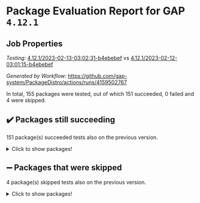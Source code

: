 # Package Evaluation Report for GAP `4.12.1`

## Job Properties

*Testing:* [4.12.1/2023-02-13-03:02:31-b4ebebef](https://github.com/gap-system/PackageDistro/blob/data/reports/4.12.1/2023-02-13-03:02:31-b4ebebef) vs [4.12.1/2023-02-12-03:01:15-b4ebebef](https://github.com/gap-system/PackageDistro/blob/data/reports/4.12.1/2023-02-12-03:01:15-b4ebebef)

*Generated by Workflow:* https://github.com/gap-system/PackageDistro/actions/runs/4159502767

In total, 155 packages were tested, out of which 151 succeeded, 0 failed and 4 were skipped.

## :heavy_check_mark: Packages still succeeding

151 package(s) succeeded tests also on the previous version.
<details><summary>Click to show packages!</summary>

- 4ti2interface 2023.01-01 [(success)](https://github.com/gap-system/PackageDistro/actions/runs/4159502767/jobs/7195758073)
- ace 5.6.2 [(success)](https://github.com/gap-system/PackageDistro/actions/runs/4159502767/jobs/7195758194)
- aclib 1.3.2 [(success)](https://github.com/gap-system/PackageDistro/actions/runs/4159502767/jobs/7195758302)
- agt 0.3.1 [(success)](https://github.com/gap-system/PackageDistro/actions/runs/4159502767/jobs/7195758408)
- alnuth 3.2.1 [(success)](https://github.com/gap-system/PackageDistro/actions/runs/4159502767/jobs/7195758521)
- anupq 3.3.0 [(success)](https://github.com/gap-system/PackageDistro/actions/runs/4159502767/jobs/7195758612)
- atlasrep 2.1.6 [(success)](https://github.com/gap-system/PackageDistro/actions/runs/4159502767/jobs/7195758707)
- autodoc 2022.10.20 [(success)](https://github.com/gap-system/PackageDistro/actions/runs/4159502767/jobs/7195758809)
- automata 1.15 [(success)](https://github.com/gap-system/PackageDistro/actions/runs/4159502767/jobs/7195758922)
- automgrp 1.3.2 [(success)](https://github.com/gap-system/PackageDistro/actions/runs/4159502767/jobs/7195759012)
- autpgrp 1.11 [(success)](https://github.com/gap-system/PackageDistro/actions/runs/4159502767/jobs/7195759115)
- cap 2023.02-06 [(success)](https://github.com/gap-system/PackageDistro/actions/runs/4159502767/jobs/7195759182)
- caratinterface 2.3.4 [(success)](https://github.com/gap-system/PackageDistro/actions/runs/4159502767/jobs/7195759283)
- cddinterface 2022.11.01 [(success)](https://github.com/gap-system/PackageDistro/actions/runs/4159502767/jobs/7195759395)
- circle 1.6.5 [(success)](https://github.com/gap-system/PackageDistro/actions/runs/4159502767/jobs/7195759489)
- classicpres 1.22 [(success)](https://github.com/gap-system/PackageDistro/actions/runs/4159502767/jobs/7195759590)
- cohomolo 1.6.11 [(success)](https://github.com/gap-system/PackageDistro/actions/runs/4159502767/jobs/7195759711)
- congruence 1.2.4 [(success)](https://github.com/gap-system/PackageDistro/actions/runs/4159502767/jobs/7195759793)
- corelg 1.56 [(success)](https://github.com/gap-system/PackageDistro/actions/runs/4159502767/jobs/7195759893)
- crime 1.6 [(success)](https://github.com/gap-system/PackageDistro/actions/runs/4159502767/jobs/7195759984)
- crisp 1.4.6 [(success)](https://github.com/gap-system/PackageDistro/actions/runs/4159502767/jobs/7195760070)
- crypting 0.10.4 [(success)](https://github.com/gap-system/PackageDistro/actions/runs/4159502767/jobs/7195760173)
- cryst 4.1.25 [(success)](https://github.com/gap-system/PackageDistro/actions/runs/4159502767/jobs/7195760254)
- crystcat 1.1.10 [(success)](https://github.com/gap-system/PackageDistro/actions/runs/4159502767/jobs/7195760341)
- ctbllib 1.3.4 [(success)](https://github.com/gap-system/PackageDistro/actions/runs/4159502767/jobs/7195760419)
- cubefree 1.19 [(success)](https://github.com/gap-system/PackageDistro/actions/runs/4159502767/jobs/7195760560)
- curlinterface 2.3.1 [(success)](https://github.com/gap-system/PackageDistro/actions/runs/4159502767/jobs/7195760666)
- cvec 2.7.6 [(success)](https://github.com/gap-system/PackageDistro/actions/runs/4159502767/jobs/7195760767)
- datastructures 0.3.0 [(success)](https://github.com/gap-system/PackageDistro/actions/runs/4159502767/jobs/7195760849)
- deepthought 1.0.6 [(success)](https://github.com/gap-system/PackageDistro/actions/runs/4159502767/jobs/7195760932)
- design 1.7 [(success)](https://github.com/gap-system/PackageDistro/actions/runs/4159502767/jobs/7195761022)
- difsets 2.3.1 [(success)](https://github.com/gap-system/PackageDistro/actions/runs/4159502767/jobs/7195761119)
- digraphs 1.6.1 [(success)](https://github.com/gap-system/PackageDistro/actions/runs/4159502767/jobs/7195761202)
- edim 1.3.6 [(success)](https://github.com/gap-system/PackageDistro/actions/runs/4159502767/jobs/7195761320)
- example 4.3.3 [(success)](https://github.com/gap-system/PackageDistro/actions/runs/4159502767/jobs/7195761397)
- examplesforhomalg 2022.11-01 [(success)](https://github.com/gap-system/PackageDistro/actions/runs/4159502767/jobs/7195761486)
- factint 1.6.3 [(success)](https://github.com/gap-system/PackageDistro/actions/runs/4159502767/jobs/7195761585)
- ferret 1.0.9 [(success)](https://github.com/gap-system/PackageDistro/actions/runs/4159502767/jobs/7195761672)
- fga 1.4.0 [(success)](https://github.com/gap-system/PackageDistro/actions/runs/4159502767/jobs/7195761751)
- fining 1.5.5 [(success)](https://github.com/gap-system/PackageDistro/actions/runs/4159502767/jobs/7195761823)
- float 1.0.3 [(success)](https://github.com/gap-system/PackageDistro/actions/runs/4159502767/jobs/7195761907)
- format 1.4.3 [(success)](https://github.com/gap-system/PackageDistro/actions/runs/4159502767/jobs/7195761980)
- forms 1.2.9 [(success)](https://github.com/gap-system/PackageDistro/actions/runs/4159502767/jobs/7195762044)
- fplsa 1.2.6 [(success)](https://github.com/gap-system/PackageDistro/actions/runs/4159502767/jobs/7195762133)
- fr 2.4.12 [(success)](https://github.com/gap-system/PackageDistro/actions/runs/4159502767/jobs/7195762198)
- francy 1.2.5 [(success)](https://github.com/gap-system/PackageDistro/actions/runs/4159502767/jobs/7195762269)
- fwtree 1.3 [(success)](https://github.com/gap-system/PackageDistro/actions/runs/4159502767/jobs/7195762350)
- gapdoc 1.6.6 [(success)](https://github.com/gap-system/PackageDistro/actions/runs/4159502767/jobs/7195762436)
- gauss 2023.01-01 [(success)](https://github.com/gap-system/PackageDistro/actions/runs/4159502767/jobs/7195762590)
- gaussforhomalg 2022.08-03 [(success)](https://github.com/gap-system/PackageDistro/actions/runs/4159502767/jobs/7195762682)
- gbnp 1.0.5 [(success)](https://github.com/gap-system/PackageDistro/actions/runs/4159502767/jobs/7195762761)
- generalizedmorphismsforcap 2023.01-01 [(success)](https://github.com/gap-system/PackageDistro/actions/runs/4159502767/jobs/7195762830)
- genss 1.6.8 [(success)](https://github.com/gap-system/PackageDistro/actions/runs/4159502767/jobs/7195762904)
- gradedmodules 2022.09-02 [(success)](https://github.com/gap-system/PackageDistro/actions/runs/4159502767/jobs/7195762976)
- gradedringforhomalg 2022.11-01 [(success)](https://github.com/gap-system/PackageDistro/actions/runs/4159502767/jobs/7195763074)
- grape 4.9.0 [(success)](https://github.com/gap-system/PackageDistro/actions/runs/4159502767/jobs/7195763156)
- groupoids 1.73 [(success)](https://github.com/gap-system/PackageDistro/actions/runs/4159502767/jobs/7195763244)
- grpconst 2.6.4 [(success)](https://github.com/gap-system/PackageDistro/actions/runs/4159502767/jobs/7195763333)
- guarana 0.96.3 [(success)](https://github.com/gap-system/PackageDistro/actions/runs/4159502767/jobs/7195763445)
- guava 3.18 [(success)](https://github.com/gap-system/PackageDistro/actions/runs/4159502767/jobs/7195763528)
- hap 1.52 [(success)](https://github.com/gap-system/PackageDistro/actions/runs/4159502767/jobs/7195763609)
- hapcryst 0.1.15 [(success)](https://github.com/gap-system/PackageDistro/actions/runs/4159502767/jobs/7195763715)
- hecke 1.5.3 [(success)](https://github.com/gap-system/PackageDistro/actions/runs/4159502767/jobs/7195763801)
- help 3.5 [(success)](https://github.com/gap-system/PackageDistro/actions/runs/4159502767/jobs/7195763877)
- homalg 2022.12-02 [(success)](https://github.com/gap-system/PackageDistro/actions/runs/4159502767/jobs/7195763966)
- homalgtocas 2022.11-02 [(success)](https://github.com/gap-system/PackageDistro/actions/runs/4159502767/jobs/7195764056)
- idrel 2.45 [(success)](https://github.com/gap-system/PackageDistro/actions/runs/4159502767/jobs/7195764146)
- images 1.3.1 [(success)](https://github.com/gap-system/PackageDistro/actions/runs/4159502767/jobs/7195764230)
- intpic 0.3.0 [(success)](https://github.com/gap-system/PackageDistro/actions/runs/4159502767/jobs/7195764313)
- io 4.8.1 [(success)](https://github.com/gap-system/PackageDistro/actions/runs/4159502767/jobs/7195764384)
- io_forhomalg 2022.11-01 [(success)](https://github.com/gap-system/PackageDistro/actions/runs/4159502767/jobs/7195764499)
- irredsol 1.4.4 [(success)](https://github.com/gap-system/PackageDistro/actions/runs/4159502767/jobs/7195764595)
- json 2.1.1 [(success)](https://github.com/gap-system/PackageDistro/actions/runs/4159502767/jobs/7195764683)
- jupyterkernel 1.4.1 [(success)](https://github.com/gap-system/PackageDistro/actions/runs/4159502767/jobs/7195764755)
- jupyterviz 1.5.6 [(success)](https://github.com/gap-system/PackageDistro/actions/runs/4159502767/jobs/7195764823)
- kan 1.35 [(success)](https://github.com/gap-system/PackageDistro/actions/runs/4159502767/jobs/7195764878)
- kbmag 1.5.11 [(success)](https://github.com/gap-system/PackageDistro/actions/runs/4159502767/jobs/7195764921)
- laguna 3.9.5 [(success)](https://github.com/gap-system/PackageDistro/actions/runs/4159502767/jobs/7195764969)
- liealgdb 2.2.1 [(success)](https://github.com/gap-system/PackageDistro/actions/runs/4159502767/jobs/7195765033)
- liepring 2.8 [(success)](https://github.com/gap-system/PackageDistro/actions/runs/4159502767/jobs/7195765098)
- liering 2.4.2 [(success)](https://github.com/gap-system/PackageDistro/actions/runs/4159502767/jobs/7195765173)
- linearalgebraforcap 2023.02-02 [(success)](https://github.com/gap-system/PackageDistro/actions/runs/4159502767/jobs/7195765222)
- localizeringforhomalg 2022.11-01 [(success)](https://github.com/gap-system/PackageDistro/actions/runs/4159502767/jobs/7195765288)
- loops 3.4.3 [(success)](https://github.com/gap-system/PackageDistro/actions/runs/4159502767/jobs/7195765372)
- lpres 1.0.3 [(success)](https://github.com/gap-system/PackageDistro/actions/runs/4159502767/jobs/7195765436)
- majoranaalgebras 1.5.1 [(success)](https://github.com/gap-system/PackageDistro/actions/runs/4159502767/jobs/7195765499)
- mapclass 1.4.6 [(success)](https://github.com/gap-system/PackageDistro/actions/runs/4159502767/jobs/7195765596)
- matgrp 0.70 [(success)](https://github.com/gap-system/PackageDistro/actions/runs/4159502767/jobs/7195765673)
- matricesforhomalg 2023.01-01 [(success)](https://github.com/gap-system/PackageDistro/actions/runs/4159502767/jobs/7195765963)
- modisom 2.5.3 [(success)](https://github.com/gap-system/PackageDistro/actions/runs/4159502767/jobs/7195766089)
- modulepresentationsforcap 2022.12-01 [(success)](https://github.com/gap-system/PackageDistro/actions/runs/4159502767/jobs/7195766162)
- modules 2022.11-01 [(success)](https://github.com/gap-system/PackageDistro/actions/runs/4159502767/jobs/7195766291)
- monoidalcategories 2023.02-03 [(success)](https://github.com/gap-system/PackageDistro/actions/runs/4159502767/jobs/7195766404)
- nconvex 2022.09-01 [(success)](https://github.com/gap-system/PackageDistro/actions/runs/4159502767/jobs/7195766541)
- nilmat 1.4.2 [(success)](https://github.com/gap-system/PackageDistro/actions/runs/4159502767/jobs/7195766631)
- nock 1.5 [(success)](https://github.com/gap-system/PackageDistro/actions/runs/4159502767/jobs/7195766733)
- normalizinterface 1.3.5 [(success)](https://github.com/gap-system/PackageDistro/actions/runs/4159502767/jobs/7195766842)
- nq 2.5.9 [(success)](https://github.com/gap-system/PackageDistro/actions/runs/4159502767/jobs/7195766956)
- numericalsgps 1.3.1 [(success)](https://github.com/gap-system/PackageDistro/actions/runs/4159502767/jobs/7195767048)
- openmath 11.5.2 [(success)](https://github.com/gap-system/PackageDistro/actions/runs/4159502767/jobs/7195767156)
- orb 4.9.0 [(success)](https://github.com/gap-system/PackageDistro/actions/runs/4159502767/jobs/7195767246)
- packagemanager 1.4.0 [(success)](https://github.com/gap-system/PackageDistro/actions/runs/4159502767/jobs/7195767365)
- patternclass 2.4.3 [(success)](https://github.com/gap-system/PackageDistro/actions/runs/4159502767/jobs/7195767484)
- permut 2.0.4 [(success)](https://github.com/gap-system/PackageDistro/actions/runs/4159502767/jobs/7195767637)
- polenta 1.3.10 [(success)](https://github.com/gap-system/PackageDistro/actions/runs/4159502767/jobs/7195767748)
- polymaking 0.8.6 [(success)](https://github.com/gap-system/PackageDistro/actions/runs/4159502767/jobs/7195767849)
- primgrp 3.4.3 [(success)](https://github.com/gap-system/PackageDistro/actions/runs/4159502767/jobs/7195767937)
- profiling 2.5.2 [(success)](https://github.com/gap-system/PackageDistro/actions/runs/4159502767/jobs/7195768036)
- qpa 1.34 [(success)](https://github.com/gap-system/PackageDistro/actions/runs/4159502767/jobs/7195768129)
- quagroup 1.8.3 [(success)](https://github.com/gap-system/PackageDistro/actions/runs/4159502767/jobs/7195768221)
- radiroot 2.9 [(success)](https://github.com/gap-system/PackageDistro/actions/runs/4159502767/jobs/7195768322)
- rcwa 4.7.1 [(success)](https://github.com/gap-system/PackageDistro/actions/runs/4159502767/jobs/7195768444)
- rds 1.8 [(success)](https://github.com/gap-system/PackageDistro/actions/runs/4159502767/jobs/7195768535)
- recog 1.4.2 [(success)](https://github.com/gap-system/PackageDistro/actions/runs/4159502767/jobs/7195768641)
- repndecomp 1.3.0 [(success)](https://github.com/gap-system/PackageDistro/actions/runs/4159502767/jobs/7195768763)
- repsn 3.1.0 [(success)](https://github.com/gap-system/PackageDistro/actions/runs/4159502767/jobs/7195768866)
- resclasses 4.7.3 [(success)](https://github.com/gap-system/PackageDistro/actions/runs/4159502767/jobs/7195768951)
- ringsforhomalg 2023.02-01 [(success)](https://github.com/gap-system/PackageDistro/actions/runs/4159502767/jobs/7195769031)
- sco 2022.09-01 [(success)](https://github.com/gap-system/PackageDistro/actions/runs/4159502767/jobs/7195769132)
- scscp 2.4.0 [(success)](https://github.com/gap-system/PackageDistro/actions/runs/4159502767/jobs/7195769239)
- semigroups 5.2.0 [(success)](https://github.com/gap-system/PackageDistro/actions/runs/4159502767/jobs/7195769344)
- sglppow 2.3 [(success)](https://github.com/gap-system/PackageDistro/actions/runs/4159502767/jobs/7195769433)
- sgpviz 0.999.5 [(success)](https://github.com/gap-system/PackageDistro/actions/runs/4159502767/jobs/7195769514)
- simpcomp 2.1.14 [(success)](https://github.com/gap-system/PackageDistro/actions/runs/4159502767/jobs/7195769587)
- singular 2023.02.09 [(success)](https://github.com/gap-system/PackageDistro/actions/runs/4159502767/jobs/7195769679)
- sl2reps 1.1 [(success)](https://github.com/gap-system/PackageDistro/actions/runs/4159502767/jobs/7195769763)
- sla 1.5.3 [(success)](https://github.com/gap-system/PackageDistro/actions/runs/4159502767/jobs/7195769840)
- smallgrp 1.5.2 [(success)](https://github.com/gap-system/PackageDistro/actions/runs/4159502767/jobs/7195769948)
- smallsemi 0.6.13 [(success)](https://github.com/gap-system/PackageDistro/actions/runs/4159502767/jobs/7195770029)
- sonata 2.9.6 [(success)](https://github.com/gap-system/PackageDistro/actions/runs/4159502767/jobs/7195770092)
- sophus 1.27 [(success)](https://github.com/gap-system/PackageDistro/actions/runs/4159502767/jobs/7195770185)
- spinsym 1.5.2 [(success)](https://github.com/gap-system/PackageDistro/actions/runs/4159502767/jobs/7195770266)
- standardff 0.9.4 [(success)](https://github.com/gap-system/PackageDistro/actions/runs/4159502767/jobs/7195770375)
- symbcompcc 1.3.2 [(success)](https://github.com/gap-system/PackageDistro/actions/runs/4159502767/jobs/7195770468)
- thelma 1.3 [(success)](https://github.com/gap-system/PackageDistro/actions/runs/4159502767/jobs/7195770572)
- tomlib 1.2.9 [(success)](https://github.com/gap-system/PackageDistro/actions/runs/4159502767/jobs/7195770663)
- toolsforhomalg 2023.01-01 [(success)](https://github.com/gap-system/PackageDistro/actions/runs/4159502767/jobs/7195770747)
- toric 1.9.5 [(success)](https://github.com/gap-system/PackageDistro/actions/runs/4159502767/jobs/7195770838)
- toricvarieties 2022.07.13 [(success)](https://github.com/gap-system/PackageDistro/actions/runs/4159502767/jobs/7195770930)
- transgrp 3.6.3 [(success)](https://github.com/gap-system/PackageDistro/actions/runs/4159502767/jobs/7195771021)
- ugaly 4.0.3 [(success)](https://github.com/gap-system/PackageDistro/actions/runs/4159502767/jobs/7195771131)
- unipot 1.5 [(success)](https://github.com/gap-system/PackageDistro/actions/runs/4159502767/jobs/7195771239)
- unitlib 4.1.0 [(success)](https://github.com/gap-system/PackageDistro/actions/runs/4159502767/jobs/7195771325)
- utils 0.82 [(success)](https://github.com/gap-system/PackageDistro/actions/runs/4159502767/jobs/7195771463)
- uuid 0.7 [(success)](https://github.com/gap-system/PackageDistro/actions/runs/4159502767/jobs/7195771574)
- walrus 0.9991 [(success)](https://github.com/gap-system/PackageDistro/actions/runs/4159502767/jobs/7195771663)
- wedderga 4.10.2 [(success)](https://github.com/gap-system/PackageDistro/actions/runs/4159502767/jobs/7195771744)
- xmod 2.88 [(success)](https://github.com/gap-system/PackageDistro/actions/runs/4159502767/jobs/7195771811)
- xmodalg 1.23 [(success)](https://github.com/gap-system/PackageDistro/actions/runs/4159502767/jobs/7195771887)
- yangbaxter 0.10.2 [(success)](https://github.com/gap-system/PackageDistro/actions/runs/4159502767/jobs/7195771960)
- zeromqinterface 0.14 [(success)](https://github.com/gap-system/PackageDistro/actions/runs/4159502767/jobs/7195772046)
</details>

## :heavy_minus_sign: Packages that were skipped

4 package(s) skipped tests also on the previous version.
<details><summary>Click to show packages!</summary>

- browse 1.8.20 [(skipped)](https://github.com/gap-system/PackageDistro/actions/runs/4159502767/jobs/7195605019)
- itc 1.5.1 [(skipped)](https://github.com/gap-system/PackageDistro/actions/runs/4159502767/jobs/7195605019)
- polycyclic 2.16 [(skipped)](https://github.com/gap-system/PackageDistro/actions/runs/4159502767/jobs/7195605019)
- xgap 4.31 [(skipped)](https://github.com/gap-system/PackageDistro/actions/runs/4159502767/jobs/7195605019)
</details>

